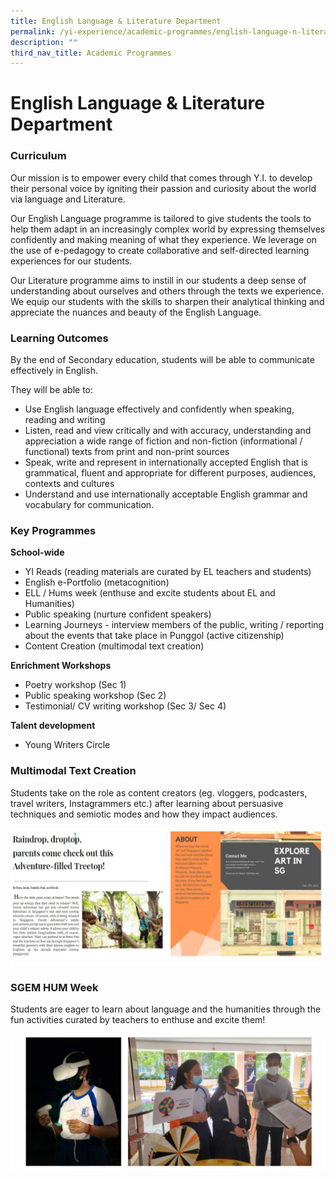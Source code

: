 ```yaml
---
title: English Language & Literature Department
permalink: /yi-experience/academic-programmes/english-language-n-literature-department/
description: ""
third_nav_title: Academic Programmes
---
```

# **English Language & Literature Department**

### Curriculum

Our mission is to empower every child that comes through Y.I. to develop their personal voice by igniting their passion and curiosity about the world via language and Literature.

Our English Language programme is tailored to give students the tools to help them adapt in an increasingly complex world by expressing themselves confidently and making meaning of what they experience. We leverage on the use of e-pedagogy to create collaborative and self-directed learning experiences for our students.

Our Literature programme aims to instill in our students a deep sense of understanding about ourselves and others through the texts we experience. We equip our students with the skills to sharpen their analytical thinking and appreciate the nuances and beauty of the English Language.

### Learning Outcomes

By the end of Secondary education, students will be able to communicate effectively in English.

They will be able to:

*   Use English language effectively and confidently when speaking, reading and writing
*   Listen, read and view critically and with accuracy, understanding and appreciation a wide range of fiction and non-fiction (informational / functional) texts from print and non-print sources
*   Speak, write and represent in internationally accepted English that is grammatical, fluent and appropriate for different purposes, audiences, contexts and cultures
*   Understand and use internationally acceptable English grammar and vocabulary for communication.

### Key Programmes

**School-wide**

*   YI Reads (reading materials are curated by EL teachers and students)
*   English e-Portfolio (metacognition)
*   ELL / Hums week (enthuse and excite students about EL and Humanities)
*   Public speaking (nurture confident speakers)
*   Learning Journeys - interview members of the public, writing / reporting about the events that take place in Punggol (active citizenship)
*   Content Creation (multimodal text creation)


**Enrichment Workshops**

*   Poetry workshop (Sec 1)
*   Public speaking workshop (Sec 2)
*   Testimonial/ CV writing workshop (Sec 3/ Sec 4)

  

**Talent development**   
*   Young Writers Circle

### Multimodal Text Creation

Students take on the role as content creators (eg. vloggers, podcasters, travel writers, Instagrammers etc.) after learning about persuasive techniques and semiotic modes and how they impact audiences.

![](/images/eng.jpg)

### SGEM HUM Week

Students are eager to learn about language and the humanities through the fun activities curated by teachers to enthuse and excite them!

![](/images/eng1.jpg)